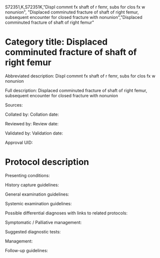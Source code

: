 S72351,K,S72351K,"Displ commnt fx shaft of r femr, subs for clos fx w nonunion", "Displaced comminuted fracture of shaft of right femur, subsequent encounter for closed fracture with nonunion","Displaced comminuted fracture of shaft of right femur"
# Category title: Displaced comminuted fracture of shaft of right femur

Abbreviated description: Displ commnt fx shaft of r femr, subs for clos fx w nonunion

Full description: Displaced comminuted fracture of shaft of right femur, subsequent encounter for closed fracture with nonunion

Sources:

Collated by:
Collation date:

Reviewed by:
Review date:

Validated by:
Validation date:

Approval UID:

# Protocol description

Presenting conditions:

History capture guidelines:

General examination guidelines:

Systemic examination guidelines:

Possible differential diagnoses with links to related protocols:

Symptomatic / Palliative management:

Suggested diagnostic tests:

Management:

Follow-up guidelines:
